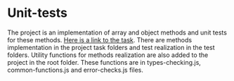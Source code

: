 # Unit-tests
The project is an implementation of array and object methods and unit tests for these methods. [Here is a link to the task](https://github.com/rolling-scopes-school/js-fe-course-en/blob/main/tasks/unit-tests/unit-tests.md). There are methods implementation in the project task folders and test realization in the test folders. Utility functions for methods realization are also added to the project in the root folder. These functions are in types-checking.js, common-functions.js and error-checks.js files. 
